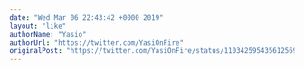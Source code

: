 ```yaml
---
date: "Wed Mar 06 22:43:42 +0000 2019"
layout: "like"
authorName: "Yasio"
authorUrl: "https://twitter.com/YasiOnFire"
originalPost: "https://twitter.com/YasiOnFire/status/1103425954356125696"
---
```

